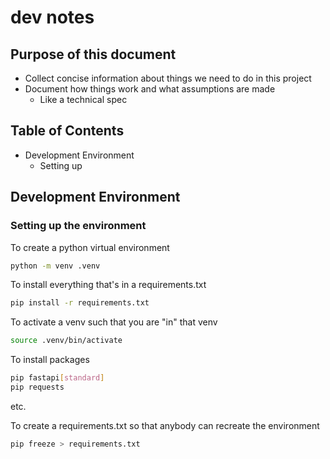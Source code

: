 # dev notes
## Purpose of this document

- Collect concise information about things we need to do in this project
- Document how things work and what assumptions are made
    - Like a technical spec

## Table of Contents

- Development Environment
    - Setting up

## Development Environment
### Setting up the environment

To create a python virtual environment

```bash
python -m venv .venv
```

To install everything that's in a requirements.txt

```bash
pip install -r requirements.txt
```

To activate a venv such that you are "in" that venv

```bash
source .venv/bin/activate
```


To install packages

```bash
pip fastapi[standard]
pip requests
```

etc.

To create a requirements.txt so that anybody can recreate the environment

```bash
pip freeze > requirements.txt
```